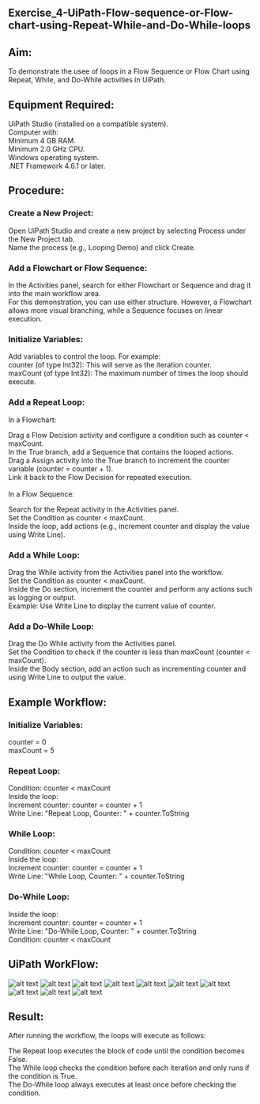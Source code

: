 ## Exercise_4-UiPath-Flow-sequence-or-Flow-chart-using-Repeat-While-and-Do-While-loops

## Aim:

To demonstrate the usee of loops in a Flow Sequence or Flow Chart using Repeat, While, and Do-While activities in UiPath.

## Equipment Required:

UiPath Studio (installed on a compatible system).<br>
Computer with:<br>
Minimum 4 GB RAM.<br>
Minimum 2.0 GHz CPU.<br>
Windows operating system.<br>
.NET Framework 4.6.1 or later.

## Procedure:

### Create a New Project:

Open UiPath Studio and create a new project by selecting Process under the New Project tab.<br>
Name the process (e.g., Looping Demo) and click Create.

### Add a Flowchart or Flow Sequence:

In the Activities panel, search for either Flowchart or Sequence and drag it into the main workflow area.<br>
For this demonstration, you can use either structure. However, a Flowchart allows more visual branching, while a Sequence focuses on linear execution.

### Initialize Variables:

Add variables to control the loop. For example:<br>
counter (of type Int32): This will serve as the iteration counter.<br>
maxCount (of type Int32): The maximum number of times the loop should execute.

### Add a Repeat Loop:

In a Flowchart:<br>

Drag a Flow Decision activity and configure a condition such as counter < maxCount.<br>
In the True branch, add a Sequence that contains the looped actions.<br>
Drag a Assign activity into the True branch to increment the counter variable (counter = counter + 1).<br>
Link it back to the Flow Decision for repeated execution.<br>
<br>
In a Flow Sequence:<br>

Search for the Repeat activity in the Activities panel.<br>
Set the Condition as counter < maxCount.<br>
Inside the loop, add actions (e.g., increment counter and display the value using Write Line).

### Add a While Loop:

Drag the While activity from the Activities panel into the workflow.<br>
Set the Condition as counter < maxCount.<br>
Inside the Do section, increment the counter and perform any actions such as logging or output.<br>
Example: Use Write Line to display the current value of counter.

### Add a Do-While Loop:

Drag the Do While activity from the Activities panel.<br>
Set the Condition to check if the counter is less than maxCount (counter < maxCount).<br>
Inside the Body section, add an action such as incrementing counter and using Write Line to output the value.<br>

## Example Workflow:

### Initialize Variables:

counter = 0<br>
maxCount = 5

### Repeat Loop:

Condition: counter < maxCount<br>
Inside the loop:<br>
Increment counter: counter = counter + 1<br>
Write Line: "Repeat Loop, Counter: " + counter.ToString

### While Loop:

Condition: counter < maxCount<br>
Inside the loop:<br>
Increment counter: counter = counter + 1<br>
Write Line: "While Loop, Counter: " + counter.ToString

### Do-While Loop:

Inside the loop:<br>
Increment counter: counter = counter + 1<br>
Write Line: "Do-While Loop, Counter: " + counter.ToString<br>
Condition: counter < maxCount

## UiPath WorkFlow:

![alt text](<img/Screenshot 2024-09-30 223845.png>)
![alt text](<img/Screenshot 2024-09-30 223902.png>)
![alt text](<img/Screenshot 2024-09-30 223942.png>)
![alt text](<img/Screenshot 2024-09-30 224113.png>)
![alt text](<img/Screenshot 2024-09-30 224214.png>)
![alt text](<img/Screenshot 2024-09-30 224339.png>)
![alt text](<img/Screenshot 2024-09-30 224411.png>)
![alt text](<img/Screenshot 2024-09-30 224530.png>)
![alt text](<img/Screenshot 2024-09-30 224624.png>)
![alt text](<img/Screenshot 2024-09-30 224638.png>)

## Result:

After running the workflow, the loops will execute as follows:<br>

The Repeat loop executes the block of code until the condition becomes False.<br>
The While loop checks the condition before each iteration and only runs if the condition is True.<br>
The Do-While loop always executes at least once before checking the condition.<br>
